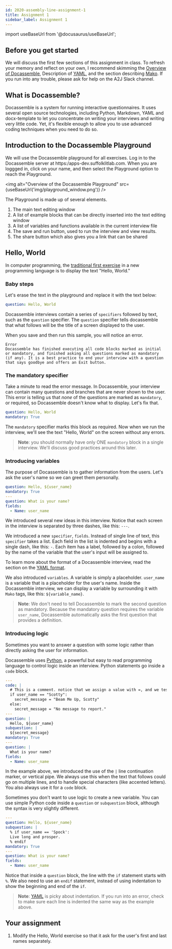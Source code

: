 ```yaml
---
id: 2020-assembly-line-assignment-1
title: Assignment 1
sidebar_label: Assignment 1
---
```

import useBaseUrl from '@docusaurus/useBaseUrl';

## Before you get started

We will discuss the first few sections of this assignment in class. To refresh
your memory and reflect on your own, I recommend skimming the [Overview of
Docassemble](introduction.md), Description of [YAML](yaml.md), and the section
describing [Mako](mako.md). If you run into any trouble, please ask for help on
the A2J Slack channel.

## What is Docassemble?

Docassemble is a system for running interactive questionnaires. It uses several
open source technologies, including Python, Markdown, YAML and docx-template to
let you concentrate on writing your interviews and writing very little code.
Yet, it's flexible enough to allow you to use advanced coding techniques when
you need to do so.

## Introduction to the Docassemble Playground

We will use the Docassemble playground for all exercises. Log in to the
Docassemble server at https:/apps-dev.suffolklitlab.com. When you are loggged
in, click on your name, and then select the Playground option to reach the
Playground.

<img alt="Overview of the Docassemble Playground" src={useBaseUrl('img/playground_window.png')} />

The Playground is made up of several elements.

1. The main text editing window
1. A list of example blocks that can be directly inserted into the text editing window
1. A list of variables and functions available in the current interview file
1. The save and run button, used to run the interview and view results.
1. The share button which also gives you a link that can be shared 

## Hello, World

In computer programming, the [traditional first
exercise](https://en.wikipedia.org/wiki/%22Hello,_World!%22_program) in a new
programming language is to display the text "Hello, World."

### Baby steps

Let's erase the text in the playground and replace it with the text below:

```yaml
question: Hello, World
```

Docassemble interviews contain a series of `specifiers` followed by text, such
as the `question` specifier. The `question` specifier tells docassemble that
what follows will be the title of a screen displayed to the user.

When you save and then run this sample, you will notice an error.

```
Error
Docassemble has finished executing all code blocks marked as initial or mandatory, and finished asking all questions marked as mandatory (if any). It is a best practice to end your interview with a question that says goodbye and offers an Exit button.
```

### The mandatory specifier
Take a minute to read the error message. In Docassemble, your interview can
contain many questions and branches that are never shown to the user. This error
is telling us that _none_ of the questions are marked as `mandatory`, or
required, so Docassemble doesn't know what to display. Let's fix that.

```yaml
question: Hello, World
mandatory: True
```

The `mandatory` specifier marks this block as required. Now when we run the
interview, we'll see the text "Hello, World" on the screen without any errors.

> **Note**: you should normally have only ONE `mandatory` block in a single
> interview. We'll discuss good practices around this later.

### Introducing variables

The purpose of Docassemble is to gather information from the users. Let's ask
the user's name so we can greet them personally.

```yaml
question: Hello, ${user_name}
mandatory: True
---
question: What is your name?
fields:
  - Name: user_name
```

We introduced several new ideas in this interview. Notice that each screen in
the interview is separated by three dashes, like this: `---`.

We introduced a new `specifier`, `fields`. Instead of single line of text, this
`specifier` takes a list. Each field in the list is indented and begins with a
single dash, like this: `-`. Each item has a label, followed by a colon,
followed by the name of the variable that the user's input will be assigned to.

To learn more about the format of a Docassemble interview, read the section on
the [YAML format](yaml.md).

We also introduced `variables`. A variable is simply a placeholder. `user_name`
is a variable that is a placeholder for the user's name. Inside the Docassemble
interview, we can display a variable by surrounding it with `Mako` tags, like
this: `${variable_name}`.

> **Note**: We don't need to tell Docassemble to mark the second question as
> mandatory. Because the mandatory question requires the variable `user_name`,
> Docassemble automatically asks the first question that provides a definition.

### Introducing logic

Sometimes you want to answer a question with some logic rather than directly
asking the user for information.

Docassemble uses [Python](python.md), a powerful but easy to read programming
language to control logic inside an interview. Python statements go inside a
`code` block.

```yaml
---
code: |
  # This is a comment. notice that we assign a value with =, and we test a value with ==
  if user_name == "Scotty":
    secret_message = "Beam Me Up, Scotty"
  else:
    secret_message = "No message to report."
---    
question: |
  Hello, ${user_name}
subquestion: |
  ${secret_message}
mandatory: True
---
question: |
  What is your name?
fields:
  - Name: user_name
```

In the example above, we introduced the use of the `|` line continuation marker, or vertical pipe. We always
use this when the text that follows could go on multiple lines, and to handle special characters (like accented
letters). You also always use it for a `code` block.

Sometimes you don't want to use logic to create a new variable. You can use simple Python code inside a
`question` or `subquestion` block, although the syntax is very slightly different.

```yaml
---  
question: Hello, ${user_name}
subquestion: |
  % if user_name == 'Spock':
  Live long and prosper.
  % endif
mandatory: True
---
question: What is your name?
fields:
  - Name: user_name
```

Notice that inside a `question` block, the line with the `if` statement starts
with `%`. We also need to use an `endif` statement, instead of using indentation
to show the beginning and end of the `if`.

> **Note**:  [YAML](yaml.md) is picky about indentation. If you run into an
> error, check to make sure each line is indented the same way as the example
> above.

## Your assignment

1. Modify the Hello, World exercise so that it ask for the user's first and last
   names separately.